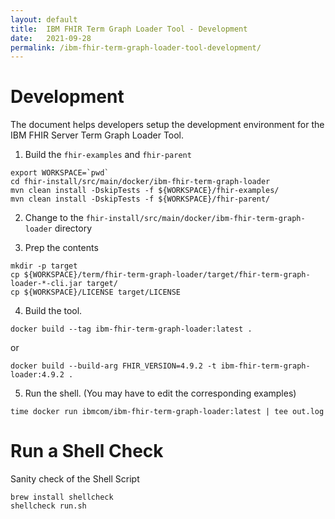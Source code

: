 ```yaml
---
layout: default
title:  IBM FHIR Term Graph Loader Tool - Development
date:   2021-09-28
permalink: /ibm-fhir-term-graph-loader-tool-development/
---
```


# Development

The document helps developers setup the development environment for the IBM FHIR Server Term Graph Loader Tool. 

1. Build the `fhir-examples` and `fhir-parent`

``` shell
export WORKSPACE=`pwd`
cd fhir-install/src/main/docker/ibm-fhir-term-graph-loader
mvn clean install -DskipTests -f ${WORKSPACE}/fhir-examples/
mvn clean install -DskipTests -f ${WORKSPACE}/fhir-parent/
```

2. Change to the `fhir-install/src/main/docker/ibm-fhir-term-graph-loader` directory

3. Prep the contents

``` shell
mkdir -p target
cp ${WORKSPACE}/term/fhir-term-graph-loader/target/fhir-term-graph-loader-*-cli.jar target/
cp ${WORKSPACE}/LICENSE target/LICENSE
```

4. Build the tool. 

``` shell
docker build --tag ibm-fhir-term-graph-loader:latest .
```

or 

``` shell
docker build --build-arg FHIR_VERSION=4.9.2 -t ibm-fhir-term-graph-loader:4.9.2 .
```

5. Run the shell. (You may have to edit the corresponding examples)

``` shell
time docker run ibmcom/ibm-fhir-term-graph-loader:latest | tee out.log
```

# Run a Shell Check 

Sanity check of the Shell Script

```
brew install shellcheck
shellcheck run.sh
```